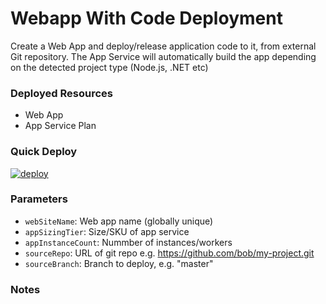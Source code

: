 # Webapp With Code Deployment
Create a Web App and deploy/release application code to it, from external Git repository. The App Service will automatically build the app depending on the detected project type (Node.js, .NET etc)

### Deployed Resources
- Web App
- App Service Plan

### Quick Deploy
[![deploy](https://raw.githubusercontent.com/benc-uk/azure-arm/master/etc/azuredeploy.png)](https://portal.azure.com/#create/Microsoft.Template/uri/https%3A%2F%2Fraw.githubusercontent.com%2Fbenc-uk%2Fazure-arm%2Fmaster%2Fpaas-web%2Fwebapp-withcode%2Fazuredeploy.json)  

### Parameters
- `webSiteName`: Web app name (globally unique)
- `appSizingTier`: Size/SKU of app service
- `appInstanceCount`: Nummber of instances/workers
- `sourceRepo`: URL of git repo e.g. https://github.com/bob/my-project.git
- `sourceBranch`: Branch to deploy, e.g. "master"     

### Notes
